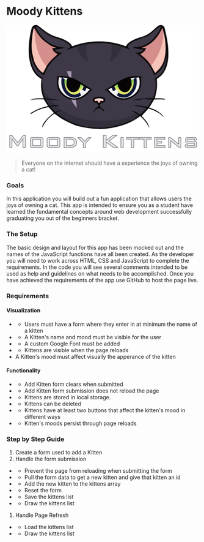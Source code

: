 Moody Kittens
=============

![moody-kittens](moody-logo.png)

> Everyone on the internet should have a experience the joys of owning a cat!

### Goals
In this application you will build out a fun application that allows users the joys of owning a cat. This app is intended to ensure you as a student have learned the fundamental concepts around web development successfully graduating you out of the beginners bracket.

### The Setup
The basic design and layout for this app has been mocked out and the names of the JavaScript functions have all been created. As the developer you will need to work across HTML, CSS and JavaScript to complete the requirements. In the code you will see several comments intended to be used as help and guidelines on what needs to be accomplished. Once you have achieved the requirements of the app use GitHub to host the page live.

### Requirements

#### Visualization
- * Users must have a form where they enter in at minimum the name of a kitten
- * A Kitten's name and mood must be visible for the user 
- * A custom Google Font must be added
- * Kittens are visible when the page reloads
- A Kitten's mood must affect visually the apperance of the kitten


#### Functionality 
- * Add Kitten form clears when submitted
- * Add Kitten form submission does not reload the page 
- * Kittens are stored in local storage. 
- * Kittens can be deleted
- * Kittens have at least two buttons that affect the kitten's mood in different ways
- * Kitten's moods persist through page reloads

### Step by Step Guide

1. Create a form used to add a Kitten
1. Handle the form submission
  - * Prevent the page from reloading when submitting the form
  - * Pull the form data to get a new kitten and give that kitten an id
  - * Add the new kitten to the kittens array
  - * Reset the form
  - * Save the kittens list
  - * Draw the kittens list
1. Handle Page Refresh
  - * Load the kittens list
  - * Draw the kittens list


